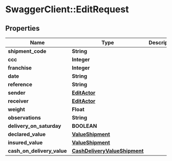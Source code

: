 # SwaggerClient::EditRequest

## Properties
Name | Type | Description | Notes
------------ | ------------- | ------------- | -------------
**shipment_code** | **String** |  | [optional] 
**ccc** | **Integer** |  | [optional] 
**franchise** | **Integer** |  | [optional] 
**date** | **String** |  | [optional] 
**reference** | **String** |  | [optional] 
**sender** | [**EditActor**](EditActor.md) |  | [optional] 
**receiver** | [**EditActor**](EditActor.md) |  | [optional] 
**weight** | **Float** |  | [optional] 
**observations** | **String** |  | [optional] 
**delivery_on_saturday** | **BOOLEAN** |  | [optional] 
**declared_value** | [**ValueShipment**](ValueShipment.md) |  | [optional] 
**insured_value** | [**ValueShipment**](ValueShipment.md) |  | [optional] 
**cash_on_delivery_value** | [**CashDeliveryValueShipment**](CashDeliveryValueShipment.md) |  | [optional] 


